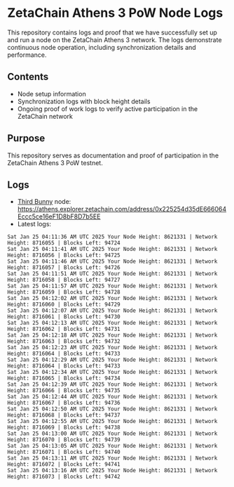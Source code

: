 # ZetaChain Athens 3 PoW Node Logs
This repository contains logs and proof that we have successfully set up and run a node on the ZetaChain Athens 3 network. The logs demonstrate continuous node operation, including synchronization details and performance.

## Contents
- Node setup information
- Synchronization logs with block height details
- Ongoing proof of work logs to verify active participation in the ZetaChain network

## Purpose
This repository serves as documentation and proof of participation in the ZetaChain Athens 3 PoW testnet.

## Logs

- [Third Bunny](https://thirdbunny.xyz/) node: https://athens.explorer.zetachain.com/address/0x225254d35dE666064Eccc5ce16eF1D8bF8D7b5EE
- Latest logs:
```
Sat Jan 25 04:11:36 AM UTC 2025 Your Node Height: 8621331 | Network Height: 8716055 | Blocks Left: 94724
Sat Jan 25 04:11:41 AM UTC 2025 Your Node Height: 8621331 | Network Height: 8716056 | Blocks Left: 94725
Sat Jan 25 04:11:46 AM UTC 2025 Your Node Height: 8621331 | Network Height: 8716057 | Blocks Left: 94726
Sat Jan 25 04:11:51 AM UTC 2025 Your Node Height: 8621331 | Network Height: 8716058 | Blocks Left: 94727
Sat Jan 25 04:11:57 AM UTC 2025 Your Node Height: 8621331 | Network Height: 8716059 | Blocks Left: 94728
Sat Jan 25 04:12:02 AM UTC 2025 Your Node Height: 8621331 | Network Height: 8716060 | Blocks Left: 94729
Sat Jan 25 04:12:07 AM UTC 2025 Your Node Height: 8621331 | Network Height: 8716061 | Blocks Left: 94730
Sat Jan 25 04:12:13 AM UTC 2025 Your Node Height: 8621331 | Network Height: 8716062 | Blocks Left: 94731
Sat Jan 25 04:12:18 AM UTC 2025 Your Node Height: 8621331 | Network Height: 8716063 | Blocks Left: 94732
Sat Jan 25 04:12:23 AM UTC 2025 Your Node Height: 8621331 | Network Height: 8716064 | Blocks Left: 94733
Sat Jan 25 04:12:29 AM UTC 2025 Your Node Height: 8621331 | Network Height: 8716064 | Blocks Left: 94733
Sat Jan 25 04:12:34 AM UTC 2025 Your Node Height: 8621331 | Network Height: 8716065 | Blocks Left: 94734
Sat Jan 25 04:12:39 AM UTC 2025 Your Node Height: 8621331 | Network Height: 8716066 | Blocks Left: 94735
Sat Jan 25 04:12:44 AM UTC 2025 Your Node Height: 8621331 | Network Height: 8716067 | Blocks Left: 94736
Sat Jan 25 04:12:50 AM UTC 2025 Your Node Height: 8621331 | Network Height: 8716068 | Blocks Left: 94737
Sat Jan 25 04:12:55 AM UTC 2025 Your Node Height: 8621331 | Network Height: 8716069 | Blocks Left: 94738
Sat Jan 25 04:13:00 AM UTC 2025 Your Node Height: 8621331 | Network Height: 8716070 | Blocks Left: 94739
Sat Jan 25 04:13:05 AM UTC 2025 Your Node Height: 8621331 | Network Height: 8716071 | Blocks Left: 94740
Sat Jan 25 04:13:11 AM UTC 2025 Your Node Height: 8621331 | Network Height: 8716072 | Blocks Left: 94741
Sat Jan 25 04:13:16 AM UTC 2025 Your Node Height: 8621331 | Network Height: 8716073 | Blocks Left: 94742
```
